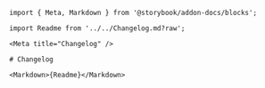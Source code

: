 <!-- prettier-ignore -->
```mdx filename="Changelog.mdx" renderer="common" language="mdx"
import { Meta, Markdown } from '@storybook/addon-docs/blocks';

import Readme from '../../Changelog.md?raw';

<Meta title="Changelog" />

# Changelog

<Markdown>{Readme}</Markdown>
```
